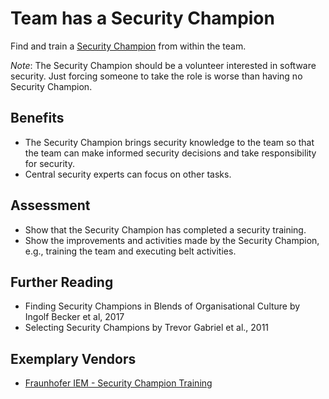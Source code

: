 # Team has a Security Champion

Find and train a [Security Champion](https://github.com/AppSecure-nrw/security-belts#security-champion) from within the team.

*Note*: The Security Champion should be a volunteer interested in software security. Just forcing someone to take the role is worse than having no Security Champion.

## Benefits

- The Security Champion brings security knowledge to the team so that the team can make informed security decisions and take responsibility for security.
- Central security experts can focus on other tasks.

## Assessment

- Show that the Security Champion has completed a security training.
- Show the improvements and activities made by the Security Champion, e.g., training the team and executing belt activities.

## Further Reading
- Finding Security Champions in Blends of Organisational Culture by Ingolf Becker et al, 2017
- Selecting Security Champions by Trevor Gabriel et al., 2011

## Exemplary Vendors
- [Fraunhofer IEM - Security Champion Training](https://www.iem.fraunhofer.de/de/academy/schulungsangebot/security-champion-training.html)
